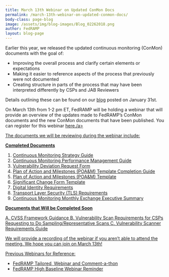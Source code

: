 ```yaml
---
title: March 13th Webinar on Updated ConMon Docs
permalink: /march-13th-webinar-on-updated-conmon-docs/
body-class: page-blog
image: /assets/img/blog-images/Blog_02262018.png
author: FedRAMP
layout: blog-page
---
```

Earlier this year, we released the updated continuous monitoring (ConMon) documents with the goal of: 

* Improving the overall process and clarify certain elements or expectations
* Making it easier to reference aspects of the process that previously were not documented
* Creating structure in parts of the process that may have been interpreted differently by CSPs and JAB Reviewers

Details outlining these can be found on our <a href="https://www.fedramp.gov/new-conmon-documents-available/">blog</a> posted on January 31st.

On March 13th from 1-2 pm ET, FedRAMP will be holding a webinar that will provide an overview of the updates made to FedRAMP’s ConMon documents and the new ConMon documents that have been published. You can register for this webinar <a href="https://www.digitalgov.gov/event/new-release-fedramp-continuous-monitoring-documents/">here./a>
  
The documents we will be reviewing during the webinar include:

**Completed Documents**
1. Continuous Monitoring Strategy Guide
2. Continuous Monitoring Performance Management Guide
3. Vulnerability Deviation Request Form
4. Plan of Action and Milestones (POA&M) Template Completion Guide
5. Plan of Action and Milestones (POA&M) Template
6. Significant Change Form Template
7. Digital Identity Requirements
8. Transport Layer Security (TLS) Requirements
9. Continuous Monitoring Monthly Exchange Executive Summary

**Documents that Will be Completed Soon**

A. CVSS Framework Guidance
B. Vulnerability Scan Requirements for CSPs Requesting to Do Sampling/Representative Scans
C. Vulnerability Scanner Requirements Guide

We will provide a recording of the webinar if you aren’t able to attend the meeting. We hope you can join on March 13th! 

Previous Webinars for Reference:
* <a href="https://www.fedramp.gov/fedramp-tailored-webinar-and-comment-a-thon/">FedRAMP Tailored, Webinar and Comment-a-thon</a> 
* <a href="https://www.fedramp.gov/fedramp-high-baseline-webinar-reminder/">FedRAMP High Baseline Webinar Reminder </a>
